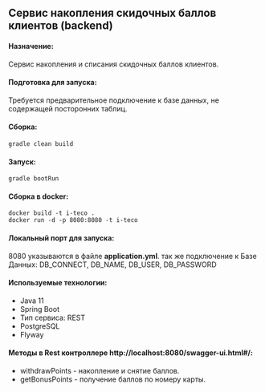 ## Cервис накопления скидочных баллов клиентов (backend)
#### Назначение: 
Cервис накопления и списания скидочных баллов клиентов.
#### Подготовка для запуска: 
Требуется предварительное подключение к базе данных, не содержащей посторонних таблиц.

#### Сборка: 
```
gradle clean build
```
#### Запуск:
```
gradle bootRun
```
#### Сборка в docker:
```
docker build -t i-teco .
docker run -d -p 8080:8080 -t i-teco
```
#### Локальный порт для запуска: 
8080 указываются в файле **application.yml**.
так же подключение к Базе Данных: DB_CONNECT, DB_NAME, DB_USER, DB_PASSWORD
#### Используемые технологии:
* Java 11
* Spring Boot
* Тип сервиса: REST
* PostgreSQL
* Flyway
#### Методы в Rest контроллере http://localhost:8080/swagger-ui.html#/:
* withdrawPoints - накопление и снятие баллов.
* getBonusPoints - получение баллов по номеру карты.